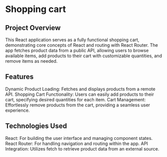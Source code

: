# Shopping cart

## Project Overview

This React application serves as a fully functional shopping cart, demonstrating core concepts of React and routing with React Router. The app fetches product data from a public API, allowing users to browse available items, add products to their cart with customizable quantities, and remove items as needed.

## Features

Dynamic Product Loading: Fetches and displays products from a remote API.
Shopping Cart Functionality: Users can easily add products to their cart, specifying desired quantities for each item.
Cart Management: Effortlessly remove products from the cart, providing a seamless user experience.

## Technologies Used

React: For building the user interface and managing component states.
React Router: For handling navigation and routing within the app.
API Integration: Utilizes fetch to retrieve product data from an external source.

